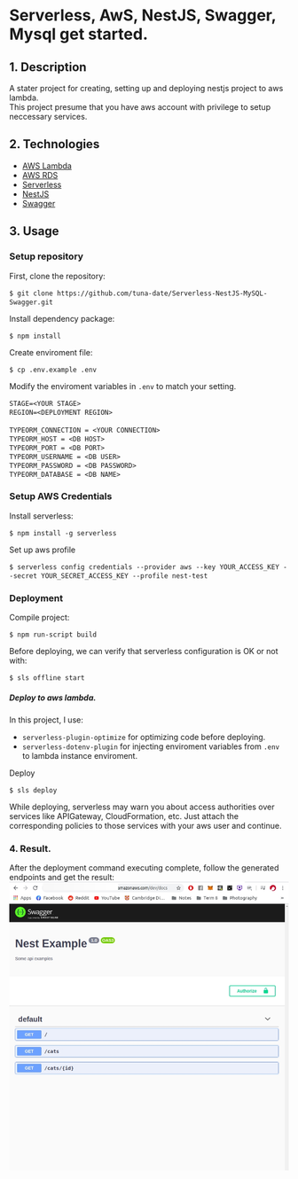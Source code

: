 # Serverless, AwS, NestJS, Swagger, Mysql get started.

## 1. Description
A stater project for creating, setting up and deploying nestjs project to aws lambda. <br/>
This project presume that you have aws account with privilege to setup neccessary services.
## 2. Technologies
- [AWS Lambda](https://aws.amazon.com/lambda/)
- [AWS RDS](https://aws.amazon.com/rds/)
- [Serverless](https://www.serverless.com/)
- [NestJS](https://nestjs.com/)
- [Swagger](https://swagger.io/)

## 3. Usage

### Setup repository
First, clone the repository:
```
$ git clone https://github.com/tuna-date/Serverless-NestJS-MySQL-Swagger.git
```

Install dependency package:
```
$ npm install
```

Create enviroment file:
```
$ cp .env.example .env
```

Modify the enviroment variables in `.env` to match your setting.

```
STAGE=<YOUR STAGE>
REGION=<DEPLOYMENT REGION>

TYPEORM_CONNECTION = <YOUR CONNECTION>
TYPEORM_HOST = <DB HOST>
TYPEORM_PORT = <DB PORT>
TYPEORM_USERNAME = <DB USER>
TYPEORM_PASSWORD = <DB PASSWORD>
TYPEORM_DATABASE = <DB NAME>
```
### Setup AWS Credentials
Install serverless:
```
$ npm install -g serverless
```

Set up aws profile
```
$ serverless config credentials --provider aws --key YOUR_ACCESS_KEY --secret YOUR_SECRET_ACCESS_KEY --profile nest-test
```

### Deployment
Compile project:
```
$ npm run-script build
```

Before deploying, we can verify that serverless configuration is OK or not with:
```
$ sls offline start
```

##### Deploy to aws lambda. 
In this project, I use:
- `serverless-plugin-optimize` for optimizing code before deploying.
- `serverless-dotenv-plugin` for injecting enviroment variables from `.env` to lambda instance enviroment.

Deploy
```
$ sls deploy
```

While deploying, serverless may warn you about access authorities over services like APIGateway, CloudFormation, etc. Just attach the corresponding policies to those services with your aws user and continue.

### 4. Result.
After the deployment command executing complete, follow the generated endpoints and get the result:
![](https://github.com/tuna-date/Serverless-NestJS-MySQL-Swagger/blob/master/images/example.jpg)
